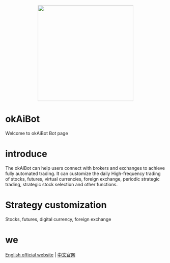 <p align="center">
  <img width="300px" src="https://okaibot.com/assets/images/okAiBot_logo.jpg">
</p>


# okAiBot

Welcome to okAiBot Bot page

# introduce

The okAiBot can help users connect with brokers and exchanges to achieve fully automated trading. It can customize the daily High-frequency trading of stocks, futures, virtual currencies, foreign exchange, periodic strategic trading, strategic stock selection and other functions.

# Strategy customization

Stocks, futures, digital currency, foreign exchange

# we

[English official website](https://www.okaibot.com/index_en.html) | [中文官网](https://www.okaibot.com)
